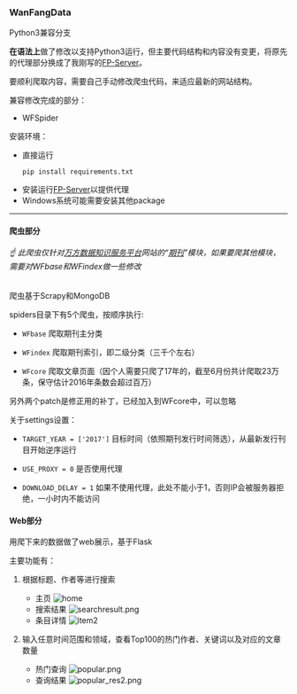### WanFangData

Python3兼容分支

**在语法上**做了修改以支持Python3运行，但主要代码结构和内容没有变更，将原先的代理部分换成了我刚写的[FP-Server](https://github.com/Karmenzind/fp-server)。

要顺利爬取内容，需要自己手动修改爬虫代码，来适应最新的网站结构。

兼容修改完成的部分：
- WFSpider

安装环境：
- 直接运行
    ```
    pip install requirements.txt
    ```
- 安装运行[FP-Server](https://github.com/Karmenzind/fp-server)以提供代理
- Windows系统可能需要安装其他package


******


#### 爬虫部分

###### :point_up: 此爬虫仅针对[万方数据知识服务平台](http://g.wanfangdata.com.cn/)网站的“[期刊](http://c.g.wanfangdata.com.cn/Periodical.aspx)”模块，如果要爬其他模块，需要对WFbase和WFindex做一些修改


爬虫基于Scrapy和MongoDB

spiders目录下有5个爬虫，按顺序执行:

* `WFbase`	爬取期刊主分类

* `WFindex`	爬取期刊索引，即二级分类（三千个左右）

* `WFcore`	爬取文章页面（因个人需要只爬了17年的，截至6月份共计爬取23万条，保守估计2016年条数会超过百万）

另外两个patch是修正用的补丁，已经加入到WFcore中，可以忽略

关于settings设置：
	
* `TARGET_YEAR = ['2017']`	目标时间（依照期刊发行时间筛选），从最新发行刊目开始逆序运行

* `USE_PROXY = 0`	是否使用代理

* `DOWNLOAD_DELAY = 1`	如果不使用代理，此处不能小于1，否则IP会被服务器拒绝，一小时内不能访问


#### Web部分

用爬下来的数据做了web展示，基于Flask

主要功能有：

1. 根据标题、作者等进行搜索
	* 主页
	![home](./FlaskyWF/examples/home.jpg "HOME")
	* 搜索结果
	![searchresult.png](./FlaskyWF/examples/searchresult.png)
	* 条目详情
	![item2](./FlaskyWF/examples/item2.png)

2. 输入任意时间范围和领域，查看Top100的热门作者、关键词以及对应的文章数量
	* 热门查询
	![popular.png](./FlaskyWF/examples/popular.png)
	* 查询结果
	![popular_res2.png](./FlaskyWF/examples/popular_res2.png)


